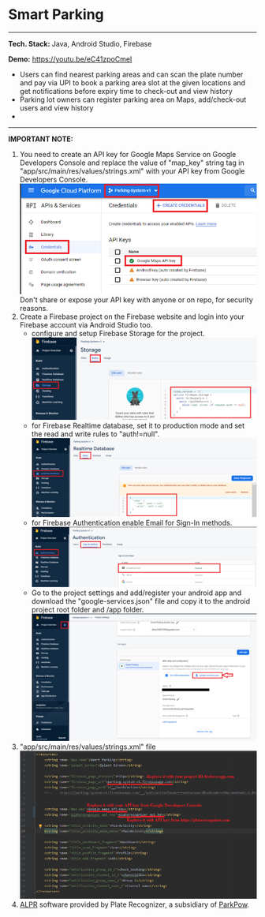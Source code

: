 # Smart Parking
---
**Tech. Stack:** Java, Android Studio, Firebase

**Demo:** https://youtu.be/eC41zpoCmeI
- Users can find nearest parking areas and can scan the plate number and pay via UPI to book a parking area slot at the given locations and get notifications before expiry time to check-out and view history
- Parking lot owners can register parking area on Maps, add/check-out users and view history
- 
---
**IMPORTANT NOTE:**
1. You need to create an API key for Google Maps Service on Google Developers Console and replace the value of "map_key" string tag in "app/src/main/res/values/strings.xml" with your API key from Google Developers Console.
![Google API key](images/1.png)
Don't share or expose your API key with anyone or on repo, for security reasons.
2. Create a Firebase project on the Firebase website and login into your Firebase account via Android Studio too.
    - configure and setup Firebase Storage for the project.
    ![Firebase Storage](images/2.png)
    - for Firebase Realtime database, set it to production mode and set the read and write rules to "auth!=null".
    ![Firebase Realtime database](images/3.png)
    - for Firebase Authentication enable Email for Sign-In methods.
    ![Firebase Authentication](images/4.png)
    - Go to the project settings and add/register your android app and download the "google-services.json" file and copy it to the android project root folder and /app folder.
    ![Project settings](images/5.png)
3. "app/src/main/res/values/strings.xml" file
![xml file](images/6.png)
4. [ALPR](https://platerecognizer.com/) software provided by Plate Recognizer, a subsidiary of [ParkPow](https://parkpow.com/).

